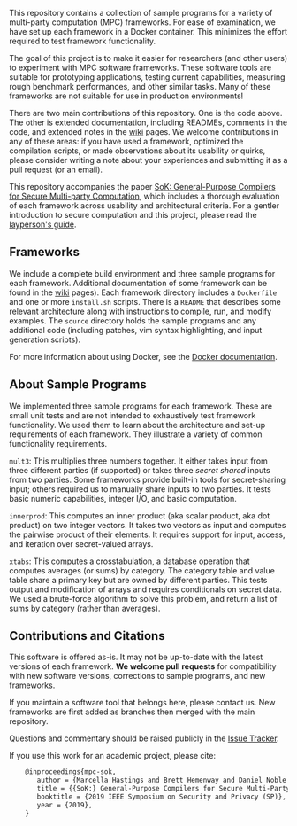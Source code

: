 This repository contains a collection of sample programs for a variety of multi-party computation (MPC) frameworks. For ease of examination, we have set up each framework in a Docker container. This minimizes the effort required to test framework functionality. 

The goal of this project is to make it easier for researchers (and other users) to experiment with MPC software frameworks. These software tools are suitable for prototyping applications, testing current capabilities, measuring rough benchmark performances, and other similar tasks. Many of these frameworks are not suitable for use in production environments! 

There are two main contributions of this repository. One is the code above. The other is extended documentation, including READMEs, comments in the code, and extended notes in the [wiki](https://github.com/mpc-sok/frameworks/wiki) pages. 
We welcome contributions in any of these areas: if you have used a framework, optimized the compilation scripts, or made observations about its usability or quirks, please consider writing a note about your experiences and submitting it as a pull request (or an email).

This repository accompanies the paper <a href="http://marcellahastings.com/static/mpcsok.pdf">SoK: General-Purpose Compilers for Secure Multi-party Computation</a>, which includes a thorough evaluation of each framework across usability and architectural criteria. For a gentler introduction to secure computation and this project, please read the [layperson's guide](https://github.com/MPC-SoK/frameworks/wiki/A-Layperson%27s-Guide).

## Frameworks 
We include a complete build environment and three sample programs for each framework. Additional documentation of some framework can be found in the [wiki](https://github.com/mpc-sok/frameworks/wiki) pages). 
Each framework directory includes a `Dockerfile` and one or more `install.sh` scripts. There is a `README` that describes some relevant architecture along with instructions to compile, run, and modify examples. The `source` directory holds the sample programs and any additional code (including patches, vim syntax highlighting, and input generation scripts).

For more information about using Docker, see the [Docker documentation](https://github.com/MPC-SoK/frameworks/wiki/Docker).

## About Sample Programs
We implemented three sample programs for each framework. These are small unit tests and are not intended to exhaustively test framework functionality. We used them to learn about the architecture and set-up requirements of each framework. They illustrate a variety of common functionality requirements.

`mult3`: This multiplies three numbers together. It either takes input from three different parties (if supported) or takes three _secret shared_ inputs from two parties. Some frameworks provide built-in tools for secret-sharing input; others required us to manually share inputs to two parties. It tests basic numeric capabilities, integer I/O, and basic computation. 

`innerprod`: This computes an inner product (aka scalar product, aka dot product) on two integer vectors. It takes two vectors as input and computes the pairwise product of their elements. It requires support for input, access, and iteration over secret-valued arrays. 

`xtabs`: This computes a crosstabulation, a database operation that computes averages (or sums) by category. The category table and value table share a primary key but are owned by different parties. This tests output and modification of arrays and requires conditionals on secret data. We used a brute-force algorithm to solve this problem, and return a list of sums by category (rather than averages).

## Contributions and Citations
This software is offered as-is. It may not be up-to-date with the latest versions of each framework. **We welcome pull requests** for compatibility with new software versions, corrections to sample programs, and new frameworks.

If you maintain a software tool that belongs here, please contact us. New frameworks are first added as branches then merged with the main repository. 

Questions and commentary should be raised publicly in the [Issue Tracker](https://github.com/MPC-SoK/frameworks/issues). 

If you use this work for an academic project, please cite:
```latex
    @inproceedings{mpc-sok,
       author = {Marcella Hastings and Brett Hemenway and Daniel Noble and Steve Zdancewic},
       title = {{SoK:} General-Purpose Compilers for Secure Multi-Party Computation},
       booktitle = {2019 IEEE Symposium on Security and Privacy (SP)},
       year = {2019},
    }
```


